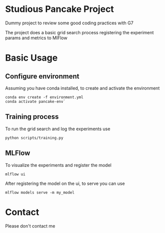 # Studious Pancake Project

Dummy project to review some good coding practices with G7

The project does a basic grid search process registering the experiment params and metrics to MlFlow

# Basic Usage

## Configure environment

Assuming you have conda installed, to create and activate the environment
```
conda env create -f environment.yml
conda activate pancake-env`
```

## Training process

To run the grid search and log the experiments use

```
python scripts/training.py
```

## MLFlow

To visualize the experiments and register the model

```
mlflow ui
```

After registering the model on the ui, to serve you can use

```
mlflow models serve -m my_model
```

# Contact

Please don't contact me